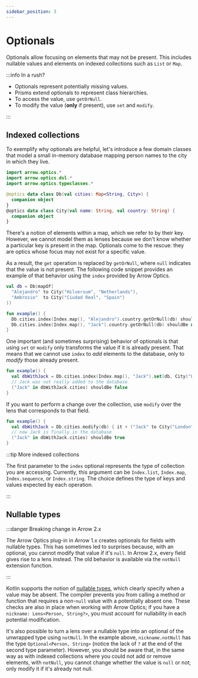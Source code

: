 ```yaml
---
sidebar_position: 3
---
```


# Optionals

Optionals allow focusing on elements that may not be present. This includes
nullable values and elements on indexed collections such as `List` or `Map`.

:::info In a rush?

- Optionals represent potentially missing values.
- Prisms extend optionals to represent class hierarchies.
- To access the value, use `getOrNull`.
- To modify the value (**only** if present), use `set` and `modify`.

:::

<!--- TEST_NAME Optional -->

<!--- INCLUDE .*
import io.kotest.matchers.shouldBe
-->

## Indexed collections

To exemplify why optionals are helpful, let's introduce a few domain classes
that model a small in-memory database mapping person names to the city in
which they live.

```kotlin
import arrow.optics.*
import arrow.optics.dsl.*
import arrow.optics.typeclasses.*

@optics data class Db(val cities: Map<String, City>) {
  companion object
}
@optics data class City(val name: String, val country: String) {
  companion object
}
```

There's a notion of elements within a map, which we refer to by their key.
However, we cannot model them as lenses because we don't know whether
a particular key is present in the map. Optionals come to the rescue: they are
optics whose focus may not exist for a specific value.

As a result, the `get` operation is replaced by `getOrNull`, where `null`
indicates that the value is not present. The following code snippet provides
an example of that behavior using the `index` provided by Arrow Optics.

```kotlin
val db = Db(mapOf(
  "Alejandro" to City("Hilversum", "Netherlands"),
  "Ambrosio"  to City("Ciudad Real", "Spain")
))

fun example() {
  Db.cities.index(Index.map(), "Alejandro").country.getOrNull(db) shouldBe "Netherlands"
  Db.cities.index(Index.map(), "Jack").country.getOrNull(db) shouldBe null
}
```
<!--- KNIT example-optional-01.kt -->
<!--- TEST assert -->

One important (and sometimes surprising) behavior of optionals is that using
`set` or `modify` only transforms the value if it is already present. That means
that we cannot use `index` to _add_ elements to the database, only to _modify_
those already present.

<!--- INCLUDE

import arrow.optics.*
import arrow.optics.dsl.*
import arrow.optics.typeclasses.*

@optics data class Db(val cities: Map<String, City>) {
  companion object
}
@optics data class City(val name: String, val country: String) {
  companion object
}

val db = Db(mapOf(
  "Alejandro" to City("Hilversum", "Netherlands"),
  "Ambrosio"  to City("Ciudad Real", "Spain")
))

-->

```kotlin
fun example() {
  val dbWithJack = Db.cities.index(Index.map(), "Jack").set(db, City("London", "UK"))
  // Jack was not really added to the database
  ("Jack" in dbWithJack.cities) shouldBe false
}
```
<!--- KNIT example-optional-02.kt -->
<!--- TEST assert -->

If you want to perform a change over the collection, use `modify` over the
lens that corresponds to that field.


<!--- INCLUDE

import arrow.optics.*
import arrow.optics.dsl.*
import arrow.optics.typeclasses.*

@optics data class Db(val cities: Map<String, City>) {
  companion object
}
@optics data class City(val name: String, val country: String) {
  companion object
}

val db = Db(mapOf(
  "Alejandro" to City("Hilversum", "Netherlands"),
  "Ambrosio"  to City("Ciudad Real", "Spain")
))

-->

```kotlin
fun example() {
  val dbWithJack = Db.cities.modify(db) { it + ("Jack" to City("London", "UK")) }
  // now Jack is finally in the database
  ("Jack" in dbWithJack.cities) shouldBe true
}
```
<!--- KNIT example-optional-03.kt -->
<!--- TEST assert -->

:::tip More indexed collections

The first parameter to the `index` optional represents the type of collection
you are accessing. Currently, this argument can be `Index.list`, `Index.map`,
`Index.sequence`, or `Index.string`. The choice defines the type of keys
and values expected by each operation.

:::

## Nullable types

:::danger Breaking change in Arrow 2.x

The Arrow Optics plug-in in Arrow 1.x creates optionals for fields with nullable
types. This has sometimes led to surprises because, with an optional, you cannot
modify that value if it's `null`. In Arrow 2.x, every field gives rise to a lens
instead. The old behavior is available via the `notNull` extension function.

:::

Kotlin supports the notion of [nullable types](https://kotlinlang.org/docs/null-safety.html),
which clearly specify when a value may be absent. The compiler prevents you from
calling a method or function that requires a non-`null` value with a potentially
absent one. These checks are also in place when working with Arrow Optics;
if you have a `nickname: Lens<Person, String?>`, you must account for
nullability in each potential modification.

It's also possible to turn a lens over a nullable type into an optional of the
unwrapped type using `notNull`. In the example above, `nickname.notNull`
has the type `Optional<Person, String>` (notice the lack of `?` at the end
of the second type parameter). However, you should be aware that, in the same way
as with indexed collections where you could not add or remove elements, with
`notNull`, you cannot change whether the value is `null` or not; only modify
it if it's already not null.
